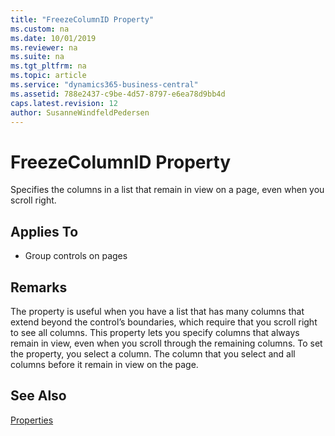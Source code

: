 ```yaml
---
title: "FreezeColumnID Property"
ms.custom: na
ms.date: 10/01/2019
ms.reviewer: na
ms.suite: na
ms.tgt_pltfrm: na
ms.topic: article
ms.service: "dynamics365-business-central"
ms.assetid: 788e2437-c9be-4d57-8797-e6ea78d9bb4d
caps.latest.revision: 12
author: SusanneWindfeldPedersen
---
```


 

# FreezeColumnID Property
Specifies the columns in a list that remain in view on a page, even when you scroll right.  
  
## Applies To  
  
-   Group controls on pages  
  
## Remarks  
 The property is useful when you have a list that has many columns that extend beyond the control’s boundaries, which require that you scroll right to see all columns. This property lets you specify columns that always remain in view, even when you scroll through the remaining columns. To set the property, you select a column. The column that you select and all columns before it remain in view on the page.

## See Also  
 [Properties](devenv-properties.md)